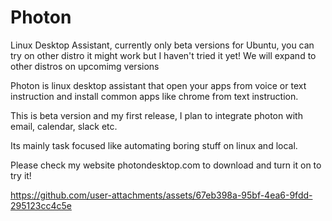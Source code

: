 # Photon
Linux Desktop Assistant, currently only beta versions for Ubuntu, you can try on other distro it might work but I haven't tried it yet! We will expand to other distros on upcomimg versions

Photon is linux desktop assistant that open your apps from voice or text instruction and install common apps like chrome from text instruction.

This is beta version and my first release, I plan to integrate photon with email, calendar, slack etc.

Its mainly task focused like automating boring stuff on linux and local. 

Please check  my website photondesktop.com to download and turn it on to try it!

https://github.com/user-attachments/assets/67eb398a-95bf-4ea6-9fdd-295123cc4c5e

